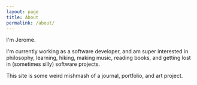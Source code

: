 ```yaml
---
layout: page
title: About
permalink: /about/
---
```


I'm Jerome.

I'm currently working as a software developer, and am super interested in philosophy, learning, hiking, making music, reading books, and getting lost in (sometimes silly) software projects.

This site is some weird mishmash of a journal, portfolio, and art project.